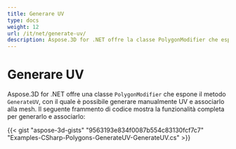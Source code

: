 ```yaml
---
title: Generare UV
type: docs
weight: 12
url: /it/net/generate-uv/
description: Aspose.3D for .NET offre la classe PolygonModifier che espone il metodo GenerateUV, con il quale è possibile generare manualmente UV e associarlo alla mesh. Il seguente frammento di codice mostra la funzionalità completa per generarlo e associarlo.
---
```

#  **Generare UV**
Aspose.3D for .NET offre una classe `PolygonModifier` che espone il metodo `GenerateUV`, con il quale è possibile generare manualmente UV e associarlo alla mesh. Il seguente frammento di codice mostra la funzionalità completa per generarlo e associarlo:



{{< gist "aspose-3d-gists" "9563193e834f0087b554c83130fcf7c7" "Examples-CSharp-Polygons-GenerateUV-GenerateUV.cs" >}}
